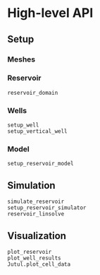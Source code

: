 # High-level API

## Setup

### Meshes

### Reservoir

```@docs
reservoir_domain
```

### Wells

```@docs
setup_well
setup_vertical_well
```

### Model

```@docs
setup_reservoir_model
```

## Simulation

```@docs
simulate_reservoir
setup_reservoir_simulator
reservoir_linsolve
```

## Visualization

```@docs
plot_reservoir
plot_well_results
Jutul.plot_cell_data
```
